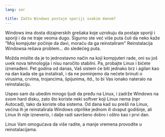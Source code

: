 ```yaml
---
lang: ser

title: Zašto Windows postaje sporiji svakim danom?
---
```


Windows ima dosta dizajnerskih grešaka koje uzrokuju da postaje
sporiji i sporiji i da ne traje veoma dugo. Sigurno ste već više puta 
čuli da neko kaže "Moj kompjuter počinje da davi, moraću da ga reinstaliram"
Reinstalacija Windowsa rešava problem... do sledećeg puta.

Možda mislite da je to jednostavno način na koji kompjuteri rade, oni
su još uvek nova tehnologija i nisu naročito stabilni. Pa, probajte Linux i bićete 
iznenađeni. Pet godina od danas, Vaš sistem će biti jednako brz i agilan
kao na dan kada ste ga instalirali, i da ne pominjemo da nećete brinuti
o virusima, crvima, trojancima, špijunima, itd., to bi Vas ionako nateralo
na reinstalaciju.

Uspeo sam da ubedim mnogo ljudi da pređu na Linux, i zadrže 
Windows na svom hard disku, zato što koriste neki softver 
koji Linux nema (npr Autocad), tako da koriste oba sistema.
Od dana kad su prešli na Linux, većina ih je reinstalirala 
Windows otprilike jednom ili dvaput godišnje, ali Linux ih nije izneverio, 
i dalje radi savršeno dobro i oštro kao i prvi dan.

Linux Vam omogućava da više radite, a manje vremena provodite u reinstalacijama.





